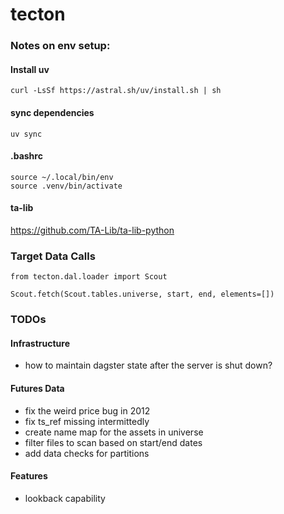# tecton

### Notes on env setup:

#### Install uv

`curl -LsSf https://astral.sh/uv/install.sh | sh`

#### sync dependencies
`uv sync`

#### .bashrc
```
source ~/.local/bin/env
source .venv/bin/activate
```

#### ta-lib
https://github.com/TA-Lib/ta-lib-python

### Target Data Calls

```
from tecton.dal.loader import Scout

Scout.fetch(Scout.tables.universe, start, end, elements=[])

```

### TODOs

#### Infrastructure
- how to maintain dagster state after the server is shut down?

#### Futures Data
- fix the weird price bug in 2012
- fix ts_ref missing intermittedly
- create name map for the assets in universe
- filter files to scan based on start/end dates
- add data checks for partitions

#### Features
- lookback capability


